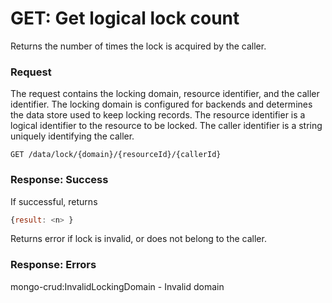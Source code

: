 # GET: Get logical lock count

Returns the number of times the lock is acquired by the caller.

### Request

The request contains the locking domain, resource identifier, and the
caller identifier. The locking domain is configured for backends and
determines the data store used to keep locking records. The resource
identifier is a logical identifier to the resource to be locked. The
caller identifier is a string uniquely identifying the caller.

```
GET /data/lock/{domain}/{resourceId}/{callerId}
```

### Response: Success
If successful, returns
```javascript
{result: <n> }
```
Returns error if lock is invalid, or does not belong to the caller.

### Response: Errors
mongo-crud:InvalidLockingDomain - Invalid domain

